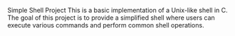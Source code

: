 Simple Shell Project
This is a basic implementation of a Unix-like shell in C. The goal of this project is to provide a simplified shell where users can execute various commands and perform common shell operations.
